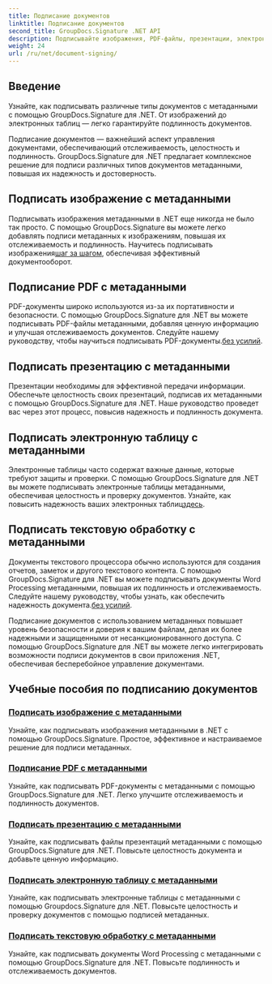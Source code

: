 ```yaml
---
title: Подписание документов
linktitle: Подписание документов
second_title: GroupDocs.Signature .NET API
description: Подписывайте изображения, PDF-файлы, презентации, электронные таблицы и документы Word с помощью метаданных с помощью GroupDocs.Signature .NET. Повысьте подлинность и целостность документа.
weight: 24
url: /ru/net/document-signing/
---
```

## Введение

Узнайте, как подписывать различные типы документов с метаданными с помощью GroupDocs.Signature для .NET. От изображений до электронных таблиц — легко гарантируйте подлинность документов.

Подписание документов — важнейший аспект управления документами, обеспечивающий отслеживаемость, целостность и подлинность. GroupDocs.Signature для .NET предлагает комплексное решение для подписи различных типов документов метаданными, повышая их надежность и достоверность.

## Подписать изображение с метаданными
Подписывать изображения метаданными в .NET еще никогда не было так просто. С помощью GroupDocs.Signature вы можете легко добавлять подписи метаданных к изображениям, повышая их отслеживаемость и подлинность. Научитесь подписывать изображения[шаг за шагом](./sign-image-with-metadata/), обеспечивая эффективный документооборот.

## Подписание PDF с метаданными
 PDF-документы широко используются из-за их портативности и безопасности. С помощью GroupDocs.Signature для .NET вы можете подписывать PDF-файлы метаданными, добавляя ценную информацию и улучшая отслеживаемость документов. Следуйте нашему руководству, чтобы научиться подписывать PDF-документы.[без усилий](./sign-pdf-with-metadata/).

## Подписать презентацию с метаданными
Презентации необходимы для эффективной передачи информации. Обеспечьте целостность своих презентаций, подписав их метаданными с помощью GroupDocs.Signature для .NET. Наше руководство проведет вас через этот процесс, повысив надежность и подлинность документа.

## Подписать электронную таблицу с метаданными
Электронные таблицы часто содержат важные данные, которые требуют защиты и проверки. С помощью GroupDocs.Signature для .NET вы можете подписывать электронные таблицы метаданными, обеспечивая целостность и проверку документов. Узнайте, как повысить надежность ваших электронных таблиц[здесь](./sign-spreadsheet-with-metadata/).

## Подписать текстовую обработку с метаданными
 Документы текстового процессора обычно используются для создания отчетов, заметок и другого текстового контента. С помощью GroupDocs.Signature для .NET вы можете подписывать документы Word Processing метаданными, повышая их подлинность и отслеживаемость. Следуйте нашему руководству, чтобы узнать, как обеспечить надежность документа.[без усилий](./sign-word-processing-with-metadata/).

Подписание документов с использованием метаданных повышает уровень безопасности и доверия к вашим файлам, делая их более надежными и защищенными от несанкционированного доступа. С помощью GroupDocs.Signature для .NET вы можете легко интегрировать возможности подписи документов в свои приложения .NET, обеспечивая бесперебойное управление документами.

## Учебные пособия по подписанию документов
### [Подписать изображение с метаданными](./sign-image-with-metadata/)
Узнайте, как подписывать изображения метаданными в .NET с помощью GroupDocs.Signature. Простое, эффективное и настраиваемое решение для подписи метаданных.
### [Подписание PDF с метаданными](./sign-pdf-with-metadata/)
Узнайте, как подписывать PDF-документы с метаданными с помощью GroupDocs.Signature для .NET. Легко улучшите отслеживаемость и подлинность документов.
### [Подписать презентацию с метаданными](./sign-presentation-with-metadata/)
Узнайте, как подписывать файлы презентаций метаданными с помощью GroupDocs.Signature для .NET. Повысьте целостность документа и добавьте ценную информацию.
### [Подписать электронную таблицу с метаданными](./sign-spreadsheet-with-metadata/)
Узнайте, как подписывать электронные таблицы с метаданными с помощью Groupdocs.Signature для .NET. Повысьте целостность и проверку документов с помощью подписей метаданных.
### [Подписать текстовую обработку с метаданными](./sign-word-processing-with-metadata/)
Узнайте, как подписывать документы Word Processing с метаданными с помощью GroupDocs.Signature для .NET. Повысьте подлинность и отслеживаемость документов.